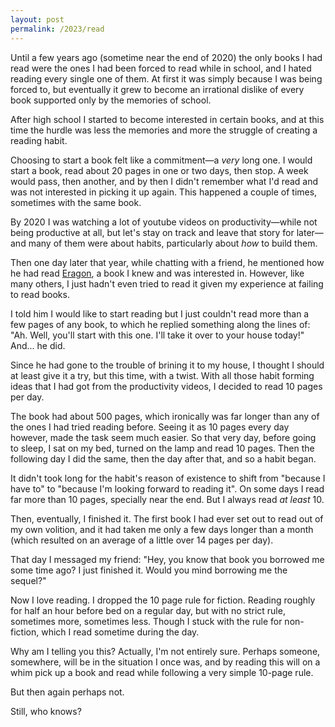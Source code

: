 ```yaml
---
layout: post
permalink: /2023/read
---
```

Until a few years ago (sometime near the end of 2020) the only books I had read were the ones I had been forced to read while in school, and I hated reading every single one of them.
At first it was simply because I was being forced to, but eventually it grew to become an irrational dislike of every book supported only by the memories of school.

After high school I started to become interested in certain books, and at this time the hurdle was less the memories and more the struggle of creating a reading habit.

Choosing to start a book felt like a commitment—a *very* long one.
I would start a book, read about 20 pages in one or two days, then stop.
A week would pass, then another, and by then I didn't remember what I'd read and was not interested in picking it up again.
This happened a couple of times, sometimes with the same book.

By 2020 I was watching a lot of youtube videos on productivity—while not being productive at all, but let's stay on track and leave that story for later—and many of them were about habits, particularly about *how* to build them.

Then one day later that year, while chatting with a friend, he mentioned how he had read [Eragon](https://www.goodreads.com/book/show/113436.Eragon), a book I knew and was interested in.
However, like many others, I just hadn't even tried to read it given my experience at failing to read books.

I told him I would like to start reading but I just couldn't read more than a few pages of any book, to which he replied something along the lines of: "Ah. Well, you'll start with this one. I'll take it over to your house today!"
And... he did.

Since he had gone to the trouble of brining it to my house, I thought I should at least give it a try, but this time, with a twist.
With all those habit forming ideas that I had got from the productivity videos, I decided to read 10 pages per day.

The book had about 500 pages, which ironically was far longer than any of the ones I had tried reading before. 
Seeing it as 10 pages every day however, made the task seem much easier.
So that very day, before going to sleep, I sat on my bed, turned on the lamp and read 10 pages.
Then the following day I did the same, then the day after that, and so a habit began.

It didn't took long for the habit's reason of existence to shift from "because I have to" to "because I'm looking forward to reading it".
On some days I read far more than 10 pages, specially near the end.
But I always read *at least* 10.

Then, eventually, I finished it.
The first book I had ever set out to read out of my own volition, and it had taken me only a few days longer than a month (which resulted on an average of a little over 14 pages per day).

That day I messaged my friend: "Hey, you know that book you borrowed me some time ago? I just finished it. Would you mind borrowing me the sequel?"

Now I love reading.
I dropped the 10 page rule for fiction.
Reading roughly for half an hour before bed on a regular day, but with no strict rule, sometimes more, sometimes less.
Though I stuck with the rule for non-fiction, which I read sometime during the day.

Why am I telling you this?
Actually, I'm not entirely sure.
Perhaps someone, somewhere, will be in the situation I once was, and by reading this will on a whim pick up a book and read while following a very simple 10-page rule.

But then again perhaps not.

Still, who knows?